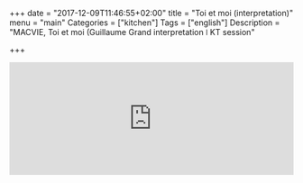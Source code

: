 +++
date = "2017-12-09T11:46:55+02:00"
title = "Toi et moi (interpretation)"
menu = "main"
Categories = ["kitchen"]
Tags = ["english"]
Description = "MACVIE, Toi et moi (Guillaume Grand interpretation  ǀ  KT session"

+++



<iframe width="100%" height="200" scrolling="no" frameborder="no" src="https://w.soundcloud.com/player/?url=https%3A//api.soundcloud.com/tracks/367092953&amp;color=%23ff5500&amp;auto_play=false&amp;hide_related=false&amp;show_comments=true&amp;show_user=true&amp;show_reposts=false&amp;show_teaser=true&amp;visual=true"></iframe>
